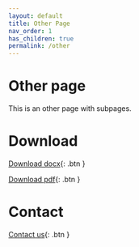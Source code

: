 ```yaml
---
layout: default
title: Other Page
nav_order: 1
has_children: true
permalink: /other
---
```


Other page
============

This is an other page with subpages.

# Download

[Download docx](https://raw.githubusercontent.com/schweizerischebundesbahnen/api-provider-documentation-template/master/content/content.docx){: .btn }

[Download pdf](https://raw.githubusercontent.com/schweizerischebundesbahnen/api-provider-documentation-template/master/content/content.pdf){: .btn }

# Contact

[Contact us](mailto:noreply@sbb.ch){: .btn }
